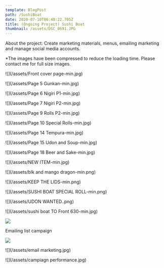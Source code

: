 ```yaml
---
template: BlogPost
path: /SushiBoat
date: 2020-07-10T06:40:22.705Z
title: (Ongoing Project) Sushi Boat
thumbnail: /assets/DSC_0691.JPG
---
```



About the project: Create marketing materials, menus, emailing marketing and manage social media accounts.

\*The images have been compressed to reduce the loading time. Please contact me for full size images.

![](/assets/Front cover page-min.jpg)

![](/assets/Page 5 Gunkan-min.jpg)

![](/assets/Page 6 Nigiri P1-min.jpg)

![](/assets/Page 7 Nigiri P2-min.jpg)

![](/assets/Page 9 Rolls P2-min.jpg)

![](/assets/Page 10 Special Rolls-min.jpg)

![](/assets/Page 14 Tempura-min.jpg)

![](/assets/Page 15 Udon and Soup-min.jpg)

![](/assets/Page 18 Beer and Sake-min.jpg)

![](/assets/NEW ITEM-min.jpg)

![](/assets/blk and mango dragon-min.png)

![](/assets/KEEP THE LIDS-min.png)

![](/assets/SUSHI BOAT SPECIAL ROLL-min.png)

![](/assets/UDON WANTED..png)

![](/assets/sushi boat TO Front 630-min.jpg)

![](/assets/107510493_276370363704255_1120172099109614407_n.png)

Emailing list campaign

![](/assets/107641647_687365931817697_3039658390318914915_n.png)

![](/assets/email marketing.jpg)

![](/assets/campiagn performance.jpg)
